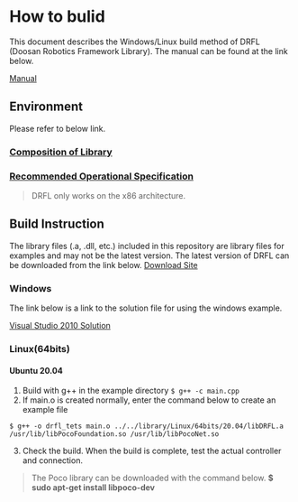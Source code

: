 # How to bulid

This document describes the Windows/Linux build method of DRFL (Doosan Robotics Framework Library).
The manual can be found at the link below.

[Manual](https://manual.doosanrobotics.com/en/api/1.28/Publish/)

## Environment

Please refer to below link.

### [Composition of Library](https://manual.doosanrobotics.com/help/api/latest/publish/en_us/composition-of-library-36471066.html)
### [Recommended Operational Specification](https://manual.doosanrobotics.com/help/api/latest/publish/en_us/recommended-operational-specification-50890483.html)

> DRFL only works on the x86 architecture.

## Build Instruction
The library files (.a, .dll, etc.) included in this repository are library files for examples and may not be the latest version. 
The latest version of DRFL can be downloaded from the link below.
[Download Site](https://robotlab.doosanrobotics.com/en/board/Resources/Software/b1093461-88c9-eb11-bacc-000d3aa2bc06?pageId=864ff7c8-5545-e911-a824-000d3a07f6fe&searchKeyword=)

### Windows

The link below is a link to the solution file for using the windows example.

[Visual Studio 2010 Solution](https://github.com/doosan-robotics/API-DRFL/blob/main/example/Windows/windows_example/windows_example.sln)


### Linux(64bits)

#### Ubuntu 20.04

1. Build with g++ in the example directory
`$ g++ -c main.cpp`
2.	If main.o is created normally, enter the command below to create an example file

`$ g++ -o drfl_tets main.o ../../library/Linux/64bits/20.04/libDRFL.a /usr/lib/libPocoFoundation.so /usr/lib/libPocoNet.so`

3.	Check the build. When the build is complete, test the actual controller and connection.

> The Poco library can be downloaded with the command below.
> **$ sudo apt-get install libpoco-dev**
